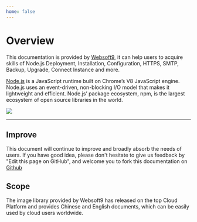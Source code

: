 ```yaml
---
home: false
---
```


# Overview

This documentation is provided by [Websoft9](https://www.websoft9.com/), it can help users to acquire skills of Node.js Deployment, Installation, Configuration, HTTPS, SMTP, Backup, Upgrade, Connect Instance and more.

[Node.js](https://nodejs.org/) is a JavaScript runtime built on Chrome’s V8 JavaScript engine. Node.js uses an event-driven, non-blocking I/O model that makes it lightweight and efficient. Node.js’ package ecosystem, npm, is the largest ecosystem of open source libraries in the world.

![](https://libs.websoft9.com/Websoft9/DocsPicture/zh/nodejs/nodejs-stackgui-websoft9.png)

---

## Improve

This document will continue to improve and broadly absorb the needs of users. If you have good idea, please don't hesitate to give us feedback by "Edit this page on GitHub", and welcome you to fork this documentation on [Github](https://github.com/Websoft9/ansible-nodejs)

## Scope

The image library provided by Websoft9 has released on the top Cloud Platform and provides Chinese and English documents, which can be easily used by cloud users worldwide.
